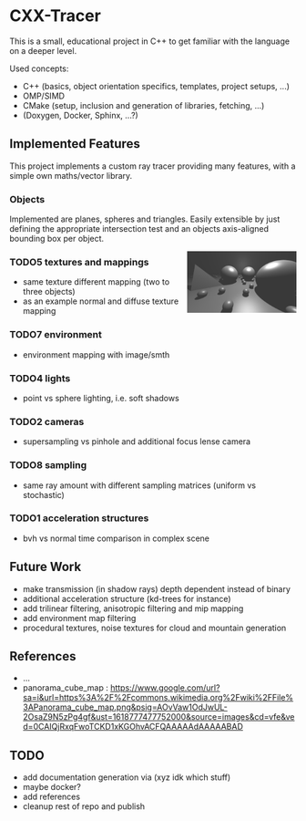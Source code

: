 # CXX-Tracer

This is a small, educational project in C++ to get familiar with the language on a deeper level.

Used concepts:
- C++ (basics, object orientation specifics, templates, project setups, ...)
- OMP/SIMD
- CMake (setup, inclusion and generation of libraries, fetching, ...)
- (Doxygen, Docker, Sphinx, ...?)


## Implemented Features
This project implements a custom ray tracer providing many features, with a simple own maths/vector library.

### Objects
Implemented are planes, spheres and triangles. Easily extensible by just defining the appropriate intersection test and an objects axis-aligned bounding box per object.

<img align="right" width="192" height="108" src="images/features_1_objects.png">

### TODO5 textures and mappings
- same texture different mapping (two to three objects)
- as an example normal and diffuse texture mapping

### TODO7 environment
- environment mapping with image/smth

### TODO4 lights
- point vs sphere lighting, i.e. soft shadows

### TODO2 cameras
- supersampling vs pinhole and additional focus lense camera

### TODO8 sampling
- same ray amount with different sampling matrices (uniform vs stochastic)

### TODO1 acceleration structures
- bvh vs normal time comparison in complex scene











## Future Work
- make transmission (in shadow rays) depth dependent instead of binary
- additional acceleration structure (kd-trees for instance)
- add trilinear filtering, anisotropic filtering and mip mapping
- add environment map filtering
- procedural textures, noise textures for cloud and mountain generation


## References
- ...
- panorama_cube_map : https://www.google.com/url?sa=i&url=https%3A%2F%2Fcommons.wikimedia.org%2Fwiki%2FFile%3APanorama_cube_map.png&psig=AOvVaw1OdJwUL-2OsaZ9N5zPg4gf&ust=1618777477752000&source=images&cd=vfe&ved=0CAIQjRxqFwoTCKD1xKGOhvACFQAAAAAdAAAAABAD


## TODO
- add documentation generation via (xyz idk which stuff)
- maybe docker?
- add references
- cleanup rest of repo and publish